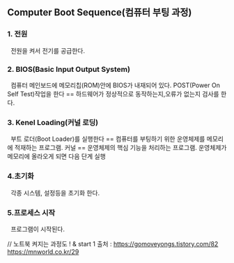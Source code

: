 ## Computer Boot Sequence(컴퓨터 부팅 과정)
### 1. 전원
&nbsp; 전원을 켜서 전기를 공급한다.

### 2. BIOS(Basic Input Output System)
&nbsp; 컴퓨터 메인보드에 메모리칩(ROM)안에 BIOS가 내재되어 있다. POST(Power On Self Test)작업을 한다 == 하드웨어가 정상적으로 동작하는지,오류가 없는지 검사를 한다.

### 3. Kenel Loading(커널 로딩)
&nbsp; 부트 로더(Boot Loader)를 실행한다 == 컴퓨터를 부팅하기 위한 운영체제를 메모리에 적재하는 프로그램. 커널 == 운영체제의 핵심 기능을 처리하는 프로그램.
 운영체제가 메모리에 올라오게 되면 다음 단계 실행

### 4.초기화
&nbsp; 각종 시스템, 설정등을 초기화 한다.

### 5.프로세스 시작
&nbsp; 프로그램이 시작된다.


// 노트북 켜지는 과정도 ! & start 1
 출처 : https://gomoveyongs.tistory.com/82
 https://mnworld.co.kr/29
